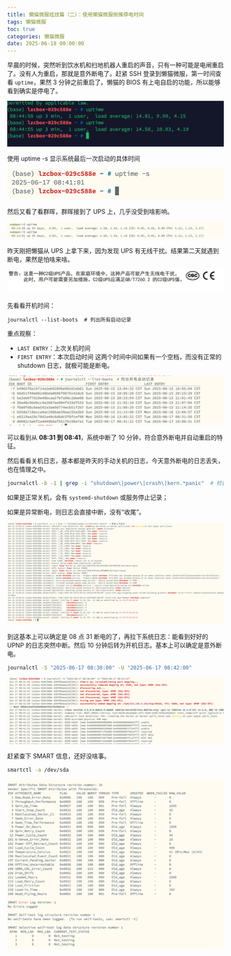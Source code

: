```yaml
---
title: 懒猫微服炫技篇（二）：使用懒猫微服倒推停电时间
tags: 懒猫微服
toc: true
categories: 懒猫微服
date: 2025-06-18 00:00:00
---
```


早晨的时候，突然听到饮水机和扫地机器人重启的声音，只有一种可能是电闸重启了。没有人为重启，那就是意外断电了。赶紧 SSH 登录到懒猫微服，第一时间查看 `uptime`，果然 3 分钟之前重启了。懒猫的 BIOS 有上电自启的功能，所以能够看到确实是停电了。

![610a2721b7c9a4c5bcdc51a1960736b9](https://raw.githubusercontent.com/cloudsmithy/picgo-imh/master/610a2721b7c9a4c5bcdc51a1960736b9.png)

使用 uptime -s 显示系统最后一次启动的具体时间

<!-- more -->

![image-20250617102236473](https://raw.githubusercontent.com/cloudsmithy/picgo-imh/master/image-20250617102236473.png)

然后又看了看群晖，群晖接到了 UPS 上，几乎没受到啥影响。

![image-20250617100146123](https://raw.githubusercontent.com/cloudsmithy/picgo-imh/master/image-20250617100146123.png)

昨天刚把懒猫从 UPS 上拿下来，因为发现 UPS 有无线干扰。结果第二天就遇到断电，果然是怕啥来啥。

![9cf0f2aed68bcbfc70c00103441ffb52](https://raw.githubusercontent.com/cloudsmithy/picgo-imh/master/9cf0f2aed68bcbfc70c00103441ffb52.jpg)

先看看开机时间：

```
journalctl --list-boots  # 列出所有启动记录
```

重点观察：

- `LAST ENTRY`：上次关机时间
- `FIRST ENTRY`：本次启动时间
  这两个时间中间如果有一个空档，而没有正常的 shutdown 日志，就极可能是断电。

![image-20250617101108571](https://raw.githubusercontent.com/cloudsmithy/picgo-imh/master/image-20250617101108571.png)

可以看到从 **08:31 到 08:41**，系统中断了 10 分钟，符合意外断电并自动重启的特征。

然后看看关机日志，基本都是昨天的手动关机的日志，今天意外断电的日志丢失，也在情理之中。

```bash
journalctl -b -1 | grep -i "shutdown\|power\|crash\|kern.*panic"  # 检查上次会话
```

如果是正常关机，会有 `systemd-shutdown` 或服务停止记录；

如果是异常断电，则日志会直接中断，没有“收尾”。

![image-20250617101216758](https://raw.githubusercontent.com/cloudsmithy/picgo-imh/master/image-20250617101216758.png)

到这基本上可以确定是 08 点 31 断电的了，再拉下系统日志：能看到好好的 UPNP 的日志突然中断。然后 10 分钟后转为开机日志。基本上可以确定是意外断电。

```bash
journalctl -S "2025-06-17 08:30:00" -U "2025-06-17 08:42:00"
```

![image-20250617101440333](https://raw.githubusercontent.com/cloudsmithy/picgo-imh/master/image-20250617101440333.png)

赶紧查下 SMART 信息，还好没啥事。

```bash
smartctl -a /dev/sda
```

![image-20250617101951207](https://raw.githubusercontent.com/cloudsmithy/picgo-imh/master/image-20250617101951207.png)

